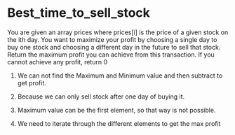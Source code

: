 # Best_time_to_sell_stock
You are given an array prices where prices[i] is the price of a given stock on the ith day.  You want to maximize your profit by choosing a single day to buy one stock and choosing a different day in the future to sell that stock.  Return the maximum profit you can achieve from this transaction. If you cannot achieve any profit, return 0

1.  We can not find the Maximum and Minimum value and then subtract to get profit.
2.  Because we can only sell stock after one day of buying it.
3. Maximum value can be the first element, so that way is not possible.

4. We need to iterate through the different elements to get the max profit
